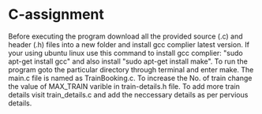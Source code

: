# C-assignment
Before executing the program download all the provided source (.c) and header (.h) files into a new folder and install gcc complier latest version.
If your using ubuntu linux use this command to install gcc complier: "sudo apt-get install gcc" and also install "sudo apt-get install make".
To run the program goto the particular directory through terminal and enter make.
The main.c file is named as TrainBooking.c.
To increase the No. of train change the value of MAX_TRAIN varible in train-details.h file.
To add more train details visit train_details.c and add the neccessary details as per pervious details.

